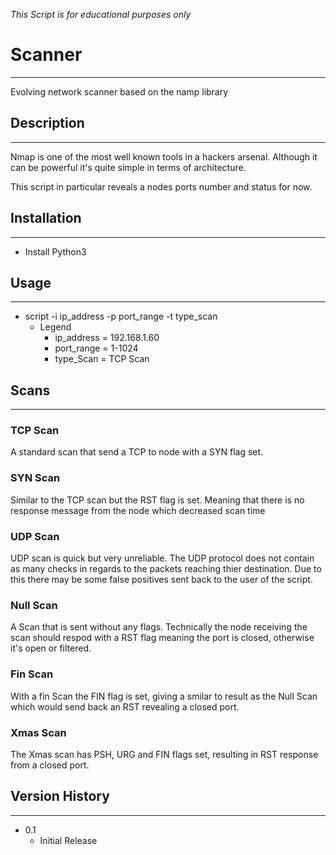 *This Script is for educational purposes only*

# Scanner
-------------------------------------------------------------------------------------------------
Evolving network scanner based on the namp library

## Description
-------------------------------------------------------------------------------------------------
Nmap is one of the most well known tools in a hackers arsenal. 
Although it can be powerful it's quite simple in terms of architecture. 

This script in particular reveals a nodes ports number and status for now. 

## Installation
-------------------------------------------------------------------------------------------------
- Install Python3

## Usage
-------------------------------------------------------------------------------------------------
- script -i ip_address -p port_range -t type_scan
  - Legend
    - ip_address = 192.168.1.60
    - port_range = 1-1024
    - type_Scan = TCP Scan

## Scans
---------------------------------------------------------------------------------------------
### TCP Scan
A standard scan that send a TCP to node with a SYN flag set. 

### SYN Scan
Similar to the TCP scan but the RST flag is set. Meaning that there is no response message from the node
which decreased scan time

### UDP Scan
UDP scan is quick but very unreliable. The UDP protocol does not contain as many checks in regards to the packets reaching thier destination. 
Due to this there may be some false positives sent back to the user of the script.

### Null Scan
A Scan that is sent without any flags. Technically the node receiving the scan should respod with a RST flag meaning the port is closed, otherwise it's open or filtered.

### Fin Scan
With a fin Scan the FIN flag is set, giving a smilar to result as the Null Scan which would send back an RST revealing a closed port. 

### Xmas Scan
The Xmas scan has PSH, URG and FIN flags set, resulting in RST response from a closed port. 

## Version History
-------------------------------------------------------------------------------------------------
- 0.1 
  - Initial Release


